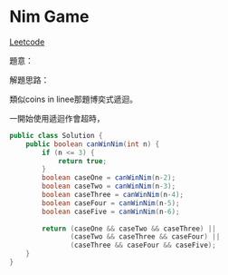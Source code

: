 # Nim Game

[Leetcode]()

題意：


解題思路：

類似coins in linee那題博奕式遞迴。


一開始使用遞迴作會超時，

```java
public class Solution {
    public boolean canWinNim(int n) {
        if (n <= 3) {
            return true;
        }
        boolean caseOne = canWinNim(n-2);
        boolean caseTwo = canWinNim(n-3);
        boolean caseThree = canWinNim(n-4);
        boolean caseFour = canWinNim(n-5);
        boolean caseFive = canWinNim(n-6);
        
        return (caseOne && caseTwo && caseThree) || 
               (caseTwo && caseThree && caseFour) || 
               (caseThree && caseFour && caseFive);
    }
}
```